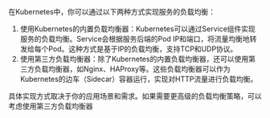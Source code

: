 在Kubernetes中，你可以通过以下两种方式实现服务的负载均衡：

1. 使用Kubernetes的内置负载均衡器：Kubernetes可以通过Service组件实现服务的负载均衡。Service会根据服务后端的Pod IP和端口，将流量均衡地转发给每个Pod。这种方式是基于IP的负载均衡，支持TCP和UDP协议。
2. 使用第三方负载均衡器：除了Kubernetes的内置负载均衡器，还可以使用第三方负载均衡器，如Nginx、HAProxy等。这些负载均衡器可以作为Kubernetes的边车（Sidecar）容器运行，实现对HTTP流量进行负载均衡。

具体实现方式取决于你的应用场景和需求。如果需要更高级的负载均衡策略，可以考虑使用第三方负载均衡器

